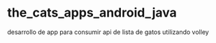 # the_cats_apps_android_java
desarrollo de app para consumir api de lista de gatos utilizando volley
